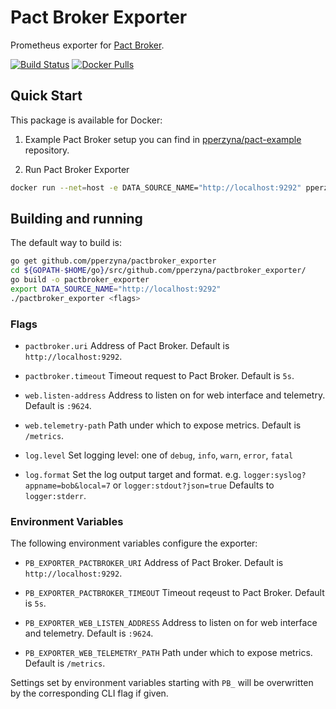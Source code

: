 # Pact Broker Exporter

Prometheus exporter for [Pact Broker](https://github.com/pact-foundation/pact_broker).

[![Build Status](https://travis-ci.org/pperzyna/pactbroker_exporter.svg?branch=master)](https://travis-ci.org/pperzyna/pactbroker_exporter)
[![Docker Pulls](https://img.shields.io/docker/pulls/pperzyna/pactbroker_exporter.svg)](https://hub.docker.com/r/pperzyna/pactbroker_exporter/tags)

## Quick Start

This package is available for Docker:

1. Example Pact Broker setup you can find in [pperzyna/pact-example](https://github.com/pperzyna/pact-example) repository.

2. Run Pact Broker Exporter

```bash
docker run --net=host -e DATA_SOURCE_NAME="http://localhost:9292" pperzyna/pactbroker_exporter
```

## Building and running

The default way to build is:

```bash
go get github.com/pperzyna/pactbroker_exporter
cd ${GOPATH-$HOME/go}/src/github.com/pperzyna/pactbroker_exporter/
go build -o pactbroker_exporter
export DATA_SOURCE_NAME="http://localhost:9292"
./pactbroker_exporter <flags>
```

### Flags

* `pactbroker.uri`
  Address of Pact Broker. Default is `http://localhost:9292`.

* `pactbroker.timeout`
  Timeout request to Pact Broker. Default is `5s`.

* `web.listen-address`
  Address to listen on for web interface and telemetry. Default is `:9624`.

* `web.telemetry-path`
  Path under which to expose metrics. Default is `/metrics`.

* `log.level`
  Set logging level: one of `debug`, `info`, `warn`, `error`, `fatal`

* `log.format`
  Set the log output target and format. e.g. `logger:syslog?appname=bob&local=7` or `logger:stdout?json=true`
  Defaults to `logger:stderr`.

### Environment Variables

The following environment variables configure the exporter:

* `PB_EXPORTER_PACTBROKER_URI`
  Address of Pact Broker. Default is `http://localhost:9292`.

* `PB_EXPORTER_PACTBROKER_TIMEOUT`
  Timeout reqeust to Pact Broker. Default is `5s`.

* `PB_EXPORTER_WEB_LISTEN_ADDRESS`
  Address to listen on for web interface and telemetry. Default is `:9624`.

* `PB_EXPORTER_WEB_TELEMETRY_PATH`
  Path under which to expose metrics. Default is `/metrics`.

Settings set by environment variables starting with `PB_` will be overwritten by the corresponding CLI flag if given.

